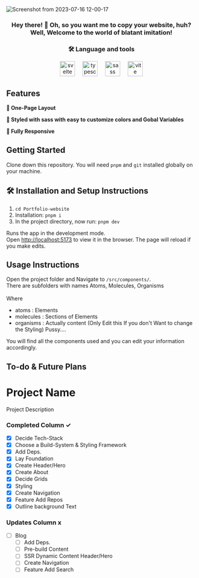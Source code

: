 ![Screenshot from 2023-07-16 12-00-17](https://github.com/xwedx00/Portfolio-Website/assets/117844799/6a84e965-525e-4494-87cd-0b6151cf9e78)

<h3 align="center">Hey there! 👋 Oh, so you want me to copy your website, huh? Well, Welcome to the world of blatant imitation!</h3>

###

<h3 align="center">🛠 Language and tools</h3>

<div align="center">
  <img src="https://cdn.jsdelivr.net/gh/devicons/devicon/icons/svelte/svelte-original.svg" height="40" alt="svelte logo"  />
  <img width="12" />
  <img src="https://cdn.jsdelivr.net/gh/devicons/devicon/icons/typescript/typescript-original.svg" height="40" alt="typescript logo"  />
  <img width="12" />
  <img src="https://cdn.jsdelivr.net/gh/devicons/devicon/icons/sass/sass-original.svg" height="40" alt="sass logo"  />
  <img width="12" />
  <img src="https://skillicons.dev/icons?i=vite" height="40" alt="vite logo"  />
</div>

###

## Features

**📖 One-Page Layout**

**🎨 Styled with sass with easy to customize colors and Gobal Variables**

**📱 Fully Responsive**

## Getting Started

Clone down this repository. You will need `pnpm` and `git` installed globally on your machine.

## 🛠 Installation and Setup Instructions

1. `cd Portfolio-website`
2. Installation: `pnpm i`
3. In the project directory, now run: `pnpm dev`

Runs the app in the development mode.\
Open [http://localhost:5173](http://localhost:3000) to view it in the browser.
The page will reload if you make edits.

## Usage Instructions

Open the project folder and Navigate to `/src/components/`. <br/>
There are subfolders with names Atoms, Molecules, Organisms <br/>
<br/>
Where

  - atoms : Elements
  - molecules : Sections of Elements
  - organisms : Actually content (Only Edit this If you don't Want to change the Styling) Pussy....

You will find all the components used and you can edit your information accordingly.

## To-do & Future Plans

# Project Name
Project Description

### Completed Column ✓

  - [x] Decide Tech-Stack
  - [x] Choose a Build-System & Styling Framework
  - [x] Add Deps.
  - [x] Lay Foundation
  - [x] Create Header/Hero
  - [x] Create About
  - [x] Decide Grids
  - [x] Styling
  - [x] Create Navigation
  - [x] Feature Add Repos
  - [x] Outline background Text

### Updates Column x

- [ ] Blog
  - [ ] Add Deps.
  - [ ] Pre-build Content
  - [ ] SSR Dynamic Content Header/Hero
  - [ ] Create Navigation
  - [ ] Feature Add Search
